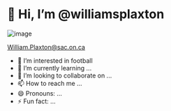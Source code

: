 # 👋 Hi, I’m @williamsplaxton
  ![image](https://github.com/williamsplaxton/williamsplaxton/assets/156111808/ce6d8161-aa95-4f2d-a666-86a99036dd47)

William.Plaxton@sac.on.ca 
- 👀 I’m interested in football
- 🌱 I’m currently learning ...
- 💞️ I’m looking to collaborate on ...
- 📫 How to reach me ...
- 😄 Pronouns: ...
- ⚡ Fun fact: ...

<!---
williamsplaxton/williamsplaxton is a ✨ special ✨ repository because its `README.md` (this file) appears on your GitHub profile.
You can click the Preview link to take a look at your changes.
--->
